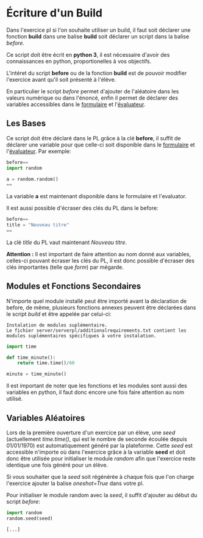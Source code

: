 # Écriture d'un Build

Dans l'exercice pl si l'on souhaite utiliser un build, il faut soit déclarer une fonction **build** dans une balise **build** soit déclarer un script dans la balise *before*.

Ce script doit être écrit en **python 3**, il est nécessaire d'avoir des connaissances en python, proportionelles à vos objectifs.

L'intéret du script **before** ou de la fonction **build** est de pouvoir modifier l'exercice avant qu'il soit présenté à l'élève.

En particulier le script *before* permet d'ajouter de l'aléatoire dans les valeurs numérique ou dans l'énoncé, enfin il permet de déclarer des variables accessibles dans le [formulaire](./formulaire/) et l'[évaluateur](./evaluator/).

## Les Bases

Ce script doit être déclaré dans le PL grâce à la clé **before**, il suffit de déclarer une variable pour que celle-ci soit disponible dans le [formulaire](./formulaire/) et l'[évaluateur](./evaluator/).
Par exemple:
```python
before==
import random

a = random.random()
==
```

La variable **a** est maintenant disponible dans le formulaire et l'evaluator.

Il est aussi possible d'écraser des clés du PL dans le before:
```python
before==
title = "Nouveau titre"
==
```

La clé *title* du PL vaut maintenant *Nouveau titre*.

<i class="fas fa-exclamation-triangle"></i> **Attention :** Il est important de faire attention au nom donné aux variables, celles-ci pouvant écraser les clés du PL, il est donc possible d'écraser des clés importantes (telle que *form*) par mégarde.


## Modules et Fonctions Secondaires
N'importe quel module installé peut être importé avant la déclaration de before, de même, plusieurs fonctions annexes peuvent être déclarées dans le script *build* et être appelée par celui-ci:

	Instalation de modules suplémentaire.
	Le fichier server/serverpl/additionalrequirements.txt contient les modules suplémentaires spécifiques à votre instalation. 

```python
import time

def time_minute():
    return time.time()/60

minute = time_minute()
```

Il est important de noter que les fonctions et les modules sont aussi des variables en python, il faut donc encore une fois faire attention au nom utilisé.

## Variables Aléatoires
Lors de la première ouverture d'un exercice par un élève, une *seed* (actuellement *time.time()*, qui est le nombre de seconde écoulée depuis 01/01/1970) est automatiquement généré par la plateforme. Cette *seed* est accessible n'importe où dans l'exercice grâce à la variable **seed** et doit donc être utilisée pour initialiser le module *random* afin que l'exercice reste identique une fois généré pour un élève.

Si vous souhaiter que la *seed* soit régénérée à chaque fois que l'on charge l'exercice ajouter la balise *oneshot=True* dans votre pl. 

Pour initialiser le module random avec la *seed*, il suffit d'ajouter au début du script *before*:
```python
import random
random.seed(seed)

[...]
```
 
